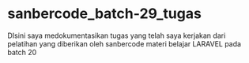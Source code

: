 # sanbercode_batch-29_tugas


DIsini saya medokumentasikan tugas yang telah saya kerjakan dari pelatihan yang diberikan oleh sanbercode materi belajar LARAVEL pada batch 20
